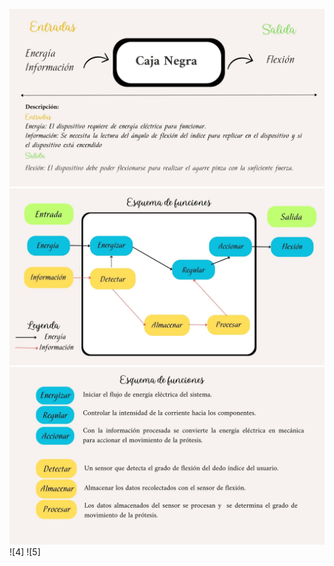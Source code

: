 ![1](https://github.com/T0mmyoo4/FunBioIB/blob/main/Imagenes/1.jpg)
![2](https://github.com/T0mmyoo4/FunBioIB/blob/main/Imagenes/2.jpg)
![3](https://github.com/T0mmyoo4/FunBioIB/blob/main/Imagenes/3.jpg)
![4]
![5]
